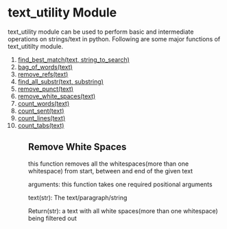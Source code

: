 # text_utility Module 
<p>text_utility module can be used to perform basic and intermediate operations on strings/text in python. Following are some major functions of text_utitilty module.</p>
<ol>
    <li><a href="#find_best_match">find_best_match(text, string_to_search)</a></li>
    <li><a href="#bag_of_words">bag_of_words(text)</a></li>
    <li><a href="#remove_refs">remove_refs(text)</a></li>
    <li><a href="#find_all_substr">find_all_substr(text, substring)</a></li>
    <li><a href="#remove_punct">remove_punct(text)</a></li>
    <li><a href="#remove_white_spaces">remove_white_spaces(text)</a></li>
    <li><a href="#count_words">count_words(text)</a></li>
    <li><a href="#count_sent">count_sent(text)</a></li>
    <li><a href="#count_lines">count_lines(text)</a></li>
    <li><a href="#count_tabs">count_tabs(text)</a></li>
<ol>

## Remove White Spaces
<a id="remove_white_spaces"></a>
<p>this function removes all the whitespaces(more than one whitespace) from start, between and end of the given text</p>
<p>arguments: this function takes one required positional arguments</p>
<div>text(str): The text/paragraph/string</div>
<p>Return(str): a text with all white spaces(more than one whitespace) being filtered out</p><br>

